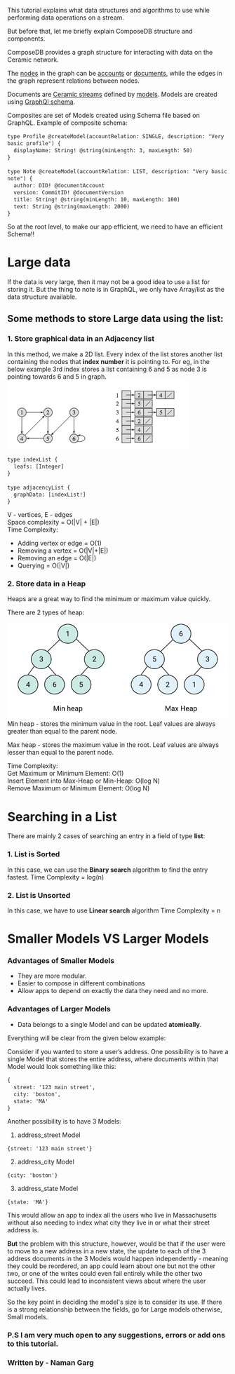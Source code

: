 This tutorial explains what data structures and algorithms to use while performing data operations on a stream.

But before that, let me briefly explain ComposeDB structure and components.

ComposeDB provides a graph structure for interacting with data on the Ceramic network.

The [nodes](https://composedb.js.org/docs/0.3.x/guides/concepts-overview#nodes) in the graph can be [accounts](https://composedb.js.org/docs/0.3.x/guides/concepts-overview#accounts) or [documents](https://composedb.js.org/docs/0.3.x/guides/concepts-overview#documents), while the edges in the graph represent relations between nodes.

Documents are [Ceramic streams](https://developers.ceramic.network/learn/advanced/overview/#streams) defined by [models](https://composedb.js.org/docs/0.3.x/guides/concepts-overview#models). Models are created using [GraphQl schema](https://graphql.org/learn/schema/).

Composites are set of Models created using Schema file based on GraphQL.
Example of composite schema:

```
type Profile @createModel(accountRelation: SINGLE, description: "Very basic profile") {
  displayName: String! @string(minLength: 3, maxLength: 50)
}

type Note @createModel(accountRelation: LIST, description: "Very basic note") {
  author: DID! @documentAccount
  version: CommitID! @documentVersion
  title: String! @string(minLength: 10, maxLength: 100)
  text: String @string(maxLength: 2000)
}
```

So at the root level, to make our app efficient, we need to have an efficient Schema!!

# Large data

If the data is very large, then it may not be a good idea to use a list for storing it.
But the thing to note is in GraphQL, we only have Array/list as the data structure available.

## Some methods to store Large data using the list:

### 1. Store graphical data in an **Adjacency list**

In this method, we make a 2D list. Every index of the list stores another list containing the nodes that **index number** it is pointing to. For eg, in the below example 3rd index stores a list containing 6 and 5 as node 3 is pointing towards 6 and 5 in graph. <br>
![image.png](./adjList.jpg)

```
type indexList {
  leafs: [Integer]
}

type adjacencyList {
  graphData: [indexList!]
}
```

V - vertices, E - edges <br>
Space complexity = O(|V| + |E|) <br>
Time Complexity: <br>

-   Adding vertex or edge = O(1) <br>
-   Removing a vertex = O(|V|+|E|) <br>
-   Removing an edge = O(|E|) <br>
-   Querying = O(|V|) <br>

### 2. Store data in a **Heap**

Heaps are a great way to find the minimum or maximum value quickly.

There are 2 types of heap:

![heaps.png](./heaps.png)
Min heap - stores the minimum value in the root. Leaf values are always greater than equal to the parent node.

Max heap - stores the maximum value in the root. Leaf values are always lesser than equal to the parent node.

Time Complexity: <br>
Get Maximum or Minimum Element: O(1) <br>
Insert Element into Max-Heap or Min-Heap: O(log N) <br>
Remove Maximum or Minimum Element: O(log N) <br>

# Searching in a List

There are mainly 2 cases of searching an entry in a field of type **list**:

### 1. List is Sorted

In this case, we can use the **Binary search** algorithm to find the entry fastest.
Time Complexity = log(n)

### 2. List is Unsorted

In this case, we have to use **Linear search** algorithm
Time Complexity = n

# Smaller Models VS Larger Models

### Advantages of Smaller Models

-   They are more modular.
-   Easier to compose in different combinations
-   Allow apps to depend on exactly the data they need and no more.

### Advantages of Larger Models

-   Data belongs to a single Model and can be updated **atomically**.

Everything will be clear from the given below example:

Consider if you wanted to store a user’s address. One possibility is to have a single Model that stores the entire address, where documents within that Model would look something like this:

```
{
  street: '123 main street',
  city: 'boston',
  state: 'MA'
}
```

Another possibility is to have 3 Models:

1. address_street Model

```
{street: '123 main street'}
```

2. address_city Model

```
{city: 'boston'}
```

3. address_state Model

```
{state: 'MA'}
```

This would allow an app to index all the users who live in Massachusetts without also needing to index what city they live in or what their street address is.

**But** the problem with this structure, however, would be that if the user were to move to a new address in a new state, the update to each of the 3 address documents in the 3 Models would happen independently - meaning they could be reordered, an app could learn about one but not the other two, or one of the writes could even fail entirely while the other two succeed. This could lead to inconsistent views about where the user actually lives.

So the key point in deciding the model's size is to consider its use. If there is a strong relationship between the fields, go for Large models otherwise, Small models.

### P.S I am very much open to any suggestions, errors or add ons to this tutorial.

### Written by - Naman Garg
